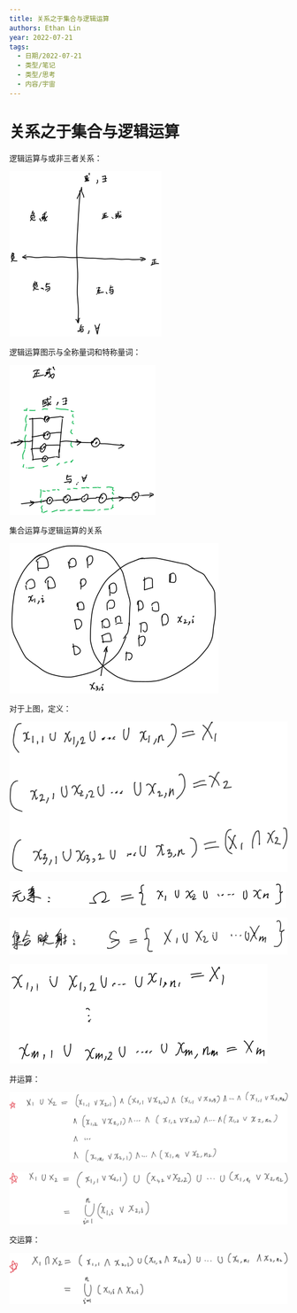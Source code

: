 ```yaml
---
title: 关系之于集合与逻辑运算
authors: Ethan Lin
year: 2022-07-21 
tags:
  - 日期/2022-07-21 
  - 类型/笔记 
  - 类型/思考 
  - 内容/宇宙 
---
```



# 关系之于集合与逻辑运算







逻辑运算与或非三者关系：

![类型、逻辑、运算、信息](关系之于集合与逻辑运算.assets/类型、逻辑、运算、信息.svg)



逻辑运算图示与全称量词和特称量词：

![类型、逻辑、运算、信息](关系之于集合与逻辑运算.assets/类型、逻辑、运算、信息-8410381.svg)





集合运算与逻辑运算的关系

![类型、逻辑、运算、信息](关系之于集合与逻辑运算.assets/类型、逻辑、运算、信息-8410905.svg)



对于上图，定义：

![image-20220721214313208](关系之于集合与逻辑运算.assets/image-20220721214313208.png)



![类型、逻辑、运算、信息](关系之于集合与逻辑运算.assets/类型、逻辑、运算、信息-8413151.svg)



![类型、逻辑、运算、信息](关系之于集合与逻辑运算.assets/类型、逻辑、运算、信息-8413178.svg)



![类型、逻辑、运算、信息](关系之于集合与逻辑运算.assets/类型、逻辑、运算、信息-8413201.svg)



并运算：

![image-20220721222028188](关系之于集合与逻辑运算.assets/image-20220721222028188.png)



![image-20220721222038746](关系之于集合与逻辑运算.assets/image-20220721222038746.png)



交运算：

![image-20220721222107127](关系之于集合与逻辑运算.assets/image-20220721222107127.png)
